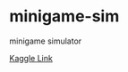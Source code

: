 # minigame-sim
minigame simulator

[Kaggle Link](https://www.kaggle.com/code/personrandom/tanki-and-the-dark-matter-mini-game-sim/notebook)
